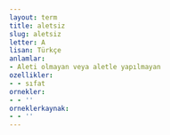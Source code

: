 ```yaml
---
layout: term
title: aletsiz
slug: aletsiz
letter: A
lisan: Türkçe
anlamlar:
- Aleti olmayan veya aletle yapılmayan
ozellikler:
- - sıfat
ornekler:
- - ''
orneklerkaynak:
- - ''
---
```

